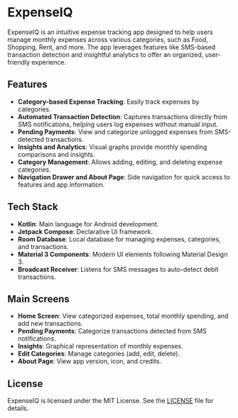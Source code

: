 # ExpenseIQ

ExpenseIQ is an intuitive expense tracking app designed to help users manage monthly expenses across various categories, such as Food, Shopping, Rent, and more. The app leverages features like SMS-based transaction detection and insightful analytics to offer an organized, user-friendly experience.

## Features

- **Category-based Expense Tracking**: Easily track expenses by categories.
- **Automated Transaction Detection**: Captures transactions directly from SMS notifications, helping users log expenses without manual input.
- **Pending Payments**: View and categorize unlogged expenses from SMS-detected transactions.
- **Insights and Analytics**: Visual graphs provide monthly spending comparisons and insights.
- **Category Management**: Allows adding, editing, and deleting expense categories.
- **Navigation Drawer and About Page**: Side navigation for quick access to features and app information.

## Tech Stack

- **Kotlin**: Main language for Android development.
- **Jetpack Compose**: Declarative UI framework.
- **Room Database**: Local database for managing expenses, categories, and transactions.
- **Material 3 Components**: Modern UI elements following Material Design 3.
- **Broadcast Receiver**: Listens for SMS messages to auto-detect debit transactions.

## Main Screens

- **Home Screen**: View categorized expenses, total monthly spending, and add new transactions.
- **Pending Payments**: Categorize transactions detected from SMS notifications.
- **Insights**: Graphical representation of monthly expenses.
- **Edit Categories**: Manage categories (add, edit, delete).
- **About Page**: View app version, icon, and credits.

## License

ExpenseIQ is licensed under the MIT License. See the [LICENSE](LICENSE) file for details.
